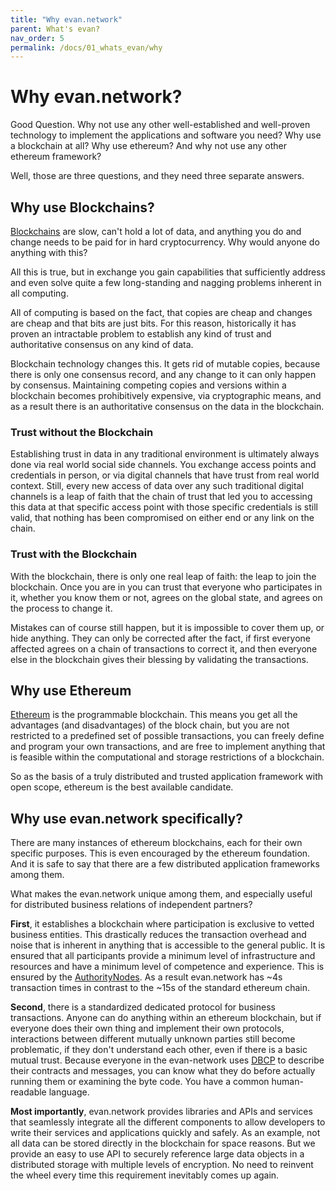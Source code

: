 ```yaml
---
title: "Why evan.network"
parent: What's evan?
nav_order: 5
permalink: /docs/01_whats_evan/why
---
```


# Why evan.network?

Good Question.
Why not use any other well-established and well-proven technology to implement the applications and software you need?
Why use a blockchain at all?
Why use ethereum?
And why not use any other ethereum framework?

Well, those are three questions, and they need three separate answers.

## Why use Blockchains?

[Blockchains](https://en.wikipedia.org/wiki/Blockchain) are slow, can't hold a lot of data, and anything you do and change needs to be paid for in hard cryptocurrency. Why would anyone do anything with this?

All this is true, but in exchange you gain capabilities that sufficiently address and even solve quite a few long-standing and nagging problems inherent in all computing.

All of computing is based on the fact, that copies are cheap and changes are cheap and that bits are just bits. For this reason, historically it has proven an intractable problem to establish any kind of trust and authoritative consensus on any kind of data.

Blockchain technology changes this. It gets rid of mutable copies, because there is only one consensus record, and any change to it can only happen by consensus. Maintaining competing copies and versions within a blockchain becomes prohibitively expensive, via cryptographic means, and as a result there is an authoritative consensus on the data in the blockchain.

### Trust without the Blockchain
Establishing trust in data in any traditional environment is ultimately always done via real world social side channels. You exchange access points and credentials in person, or via digital channels that have trust from real world context. Still, every new access of data over any such traditional digital channels is a leap of faith that the chain of trust that led you to accessing this data at that specific access point with those specific credentials is still valid, that nothing has been compromised on either end or any link on the chain.

### Trust with the Blockchain
With the blockchain, there is only one real leap of faith: the leap to join the blockchain.
Once you are in you can trust that everyone who participates in it, whether you know them or not, agrees on the global state, and agrees on the process to change it.

Mistakes can of course still happen, but it is impossible to cover them up, or hide anything. They can only be corrected after the fact, if first everyone affected agrees on a chain of transactions to correct it, and then everyone else in the blockchain gives their blessing by validating the transactions.

## Why use Ethereum

[Ethereum](https://ethereum.org/) is the programmable blockchain. This means you get all the advantages (and disadvantages) of the block chain, but you are not restricted to a predefined set of possible transactions, you can freely define and program your own transactions, and are free to implement anything that is feasible within the computational and storage restrictions of a blockchain.

So as the basis of a truly distributed and trusted application framework with open scope, ethereum is the best available candidate.

## Why use evan.network specifically?
There are many instances of ethereum blockchains, each for their own specific purposes. This is even encouraged by the ethereum foundation. And it is safe to say that there are a few distributed application frameworks among them.

What makes the evan.network unique among them, and especially useful for distributed business relations of independent partners?

**First**, it establishes a blockchain where participation is exclusive to vetted business entities. This drastically reduces the transaction overhead and noise that is inherent in anything that is accessible to the general public. It is ensured that all participants provide a minimum level of infrastructure and resources and have a minimum level of competence and experience. This is ensured by the [AuthorityNodes](/doc/authoritynode). As a result evan.network has ~4s transaction times in contrast to the ~15s of the standard ethereum chain.

**Second**, there is a standardized dedicated protocol for business transactions. Anyone can do anything within an ethereum blockchain, but if everyone does their own thing and implement their own protocols, interactions between different mutually unknown parties still become problematic, if they don't understand each other, even if there is a basic mutual trust. Because everyone in the evan-network uses [DBCP](/dev/dbcp) to describe their contracts and messages, you can know what they do before actually running them or examining the byte code. You have a common human-readable language.

**Most importantly**, evan.network provides libraries and APIs and services that seamlessly integrate all the different components to allow developers to write their services and applications quickly and safely.
As an example, not all data can be stored directly in the blockchain for space reasons. But we provide an easy to use API to securely reference large data objects in a distributed storage with multiple levels of encryption. No need to reinvent the wheel every time this requirement inevitably comes up again.

